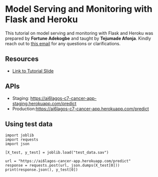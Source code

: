 # Model Serving and Monitoring with Flask and Heroku


This tutorial on model serving and monitoring with Flask and Heroku was prepared by **Fortune Adekogbe** and taught by **Tejumade Afonja**. Kindly reach out to [this email](teju.afonja@aisatudayslagos.com) for any questions or clarifications.


## Resources

- [Link to Tutorial Slide](https://docs.google.com/presentation/d/1MvHjWl2WEF1pEBkwQiYdrkYrMv_HQq-h3ZEVxITpoT4/edit?usp=sharing)


## APIs
- Staging: https://ai6lagos-c7-cancer-app-staging.herokuapp.com/predict
- Production:https://ai6lagos-c7-cancer-app.herokuapp.com/predict

## Using test data
```
import joblib
import requests
import json

[X_test, y_test] = joblib.load("test_data.sav")

url = "https://ai6lagos-cancer-app.herokuapp.com/predict"
response = requests.post(url, json.dumps(X_test[0]))
print(response.json(), y_test[0])
```
